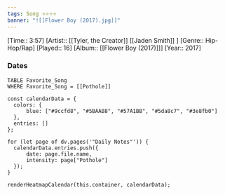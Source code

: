 ```yaml
---
tags: Song ⭐⭐⭐⭐ 
banner: "![[Flower Boy (2017).jpg]]"
---
```

[Time:: 3:57]
[Artist:: [[Tyler, the Creator]] [[Jaden Smith]] ]
[Genre:: Hip-Hop/Rap]
[Played:: 16]
[Album:: [[Flower Boy (2017)]]]
[Year:: 2017]
### Dates
````dataview
TABLE Favorite_Song
WHERE Favorite_Song = [[Pothole]]
````

  ```dataviewjs
const calendarData = { 
	colors: { 
		blue: ["#9ccfd8", "#5BAAB8", "#57A1BB", "#5da8c7", "#3e8fb0"] 
	}, 
	entries: [] 
}; 

for (let page of dv.pages('"Daily Notes"')) { 
	calendarData.entries.push({ 
		date: page.file.name, 
		intensity: page["Pothole"]
	}); 
} 

renderHeatmapCalendar(this.container, calendarData);
```
